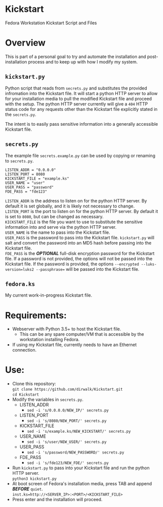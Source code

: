 # Kickstart
Fedora Workstation Kickstart Script and Files

# Overview

This is part of a personal goal to try and automate the installation and post-installation process and to keep up with how I modify my system.  

## `kickstart.py`
Python script that reads from `secrets.py` and substitutes the provided infromation into the Kickstart file. It will start a python HTTP server to allow for your installation media to pull the modified Kickstart file and proceed with the setup. The python HTTP server currently will give a `404` HTTP status code for any requests other than the Kickstart file explicitly stated in the `secrets.py`.

The intent is to easily pass sensitive information into a generally accessible Kickstart file. 

## `secrets.py`
The example file `secrets.example.py` can be used by copying or renaming to `secrets.py`.  

```
LISTEN_ADDR = "0.0.0.0"
LISTEN_PORT = 8080
KICKSTART_FILE = "example.ks"
USER_NAME = "user"
USER_PASS = "password"
FDE_PASS = "fde123"
```

`LISTEN_ADDR` is the address to listen on for the python HTTP server.  By default it is set globally, and it is likely not necessary to change.  
`LISTEN_PORT` is the port to listen on for the python HTTP server.  By default it is set to `8080`, but can be changed as necessary.  
`KICKSTART_FILE` is the file you want to use to substitute the sensitive information into and serve via the python HTTP server.  
`USER_NAME` is the name to pass into the Kickstart file.  
`USER_PASS` is the password to pass into the Kickstart file.  `kickstart.py` will salt and convert the password into an MD5 hash before passing into the Kickstart file.  
`FDE_PASS` is the ***OPTIONAL*** full-disk encryption password for the Kickstart file.  If a password is not provided, the options will not be passed into the Kickstart file.  If the password is provided, the options `--encrypted --luks-version=luks2 --passphrase=` will be passed into the Kickstart file.

## `fedora.ks`
My current work-in-progress Kickstart file.

# Requirements:
* Webserver with Python 3.5+ to host the Kickstart file.
  * This can be any spare computer/VM that is accessible by the workstation installing Fedora.
* If using my Kickstart file, currently needs to have an Ethernet connection.

# Use:
* Clone this repository:  
`git clone https://github.com/dirwalk/Kickstart.git`  
`cd Kickstart`
* Modify the variables in `secrets.py`.
  * LISTEN_ADDR
    * `sed -i 's/0.0.0.0/NEW_IP/' secrets.py`
  * LISTEN_PORT
    * `sed -i 's/8080/NEW_PORT/' secrets.py`
  * KICKSTART_FILE
    * `sed -i 's/example.ks/NEW_KICKSTART/' secrets.py`
  * USER_NAME
    * `sed -i 's/user/NEW_USER/' secrets.py`
  * USER_PASS
    * `sed -i 's/password/NEW_PASSWORD/' secrets.py`
  * FDE_PASS
    * `sed -i 's/fde123/NEW_FDE/' secrets.py`
* Run `kickstart.py` to pass into your Kickstart file and run the python HTTP server.  
`python3 kickstart.py`
* At boot screen of Fedora's installation media, press TAB and append ***BEFORE*** `quiet`.  
`inst.ks=http://<SERVER_IP>:<PORT>/<KICKSTART_FILE>`
* Press enter and the installation will proceed. 
